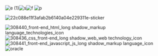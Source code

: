 
###
![e (1)](https://github.com/sonji406/sonji406/assets/133579214/81522320-b2cc-4baa-a2b2-65bf5f2f3e09)![s](https://github.com/sonji406/sonji406/assets/133579214/6992ae58-b0a7-42da-b32f-0bc7d9af61a8)![f](https://github.com/sonji406/sonji406/assets/133579214/905c9640-3110-412a-a6e4-52fafdbab7e5)
![p](https://github.com/sonji406/sonji406/assets/133579214/069f0981-ee78-45d7-96b0-c532cbc0a25d)

![22c088e11f3afab2b6140a04e229311e-sticker](https://github.com/sonji406/sonji406/assets/133579214/d4f5ff34-3e7e-476b-a47b-f9386795b533)

![308440_front-end_html_long shadow_markup language_technologies_icon](https://github.com/sonji406/sonji406/assets/133579214/126045c6-0e43-4164-8876-23448ae27096)
![308436_css_front-end_long shadow_web_web technology_icon](https://github.com/sonji406/sonji406/assets/133579214/7a19b162-966d-4ace-bc0e-2015cb8b53ed)
![308441_front-end_javascript_js_long shadow_markup language_icon](https://github.com/sonji406/sonji406/assets/133579214/7d3cc83b-1604-4201-a1cf-c6f5e8e87bf5)
![oracle](https://github.com/sonji406/sonji406/assets/133579214/61038680-3f08-44ca-ada2-ce291cfdd92b)

